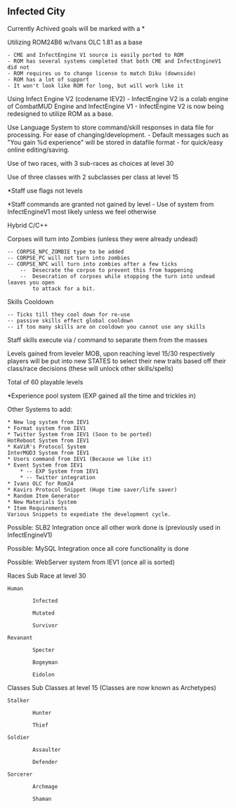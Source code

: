 Infected City
-------------

Currently Achived goals will be marked with a *

Utilizing ROM24B6 w/Ivans OLC 1.81 as a base

	- CME and InfectEngine V1 source is easily ported to ROM
	- ROM has several systems completed that both CME and InfectEngineV1 did not
	- ROM requires us to change license to match Diku (downside)
	- ROM has a lot of support
	- It won't look like ROM for long, but will work like it

Using Infect Engine V2 (codename IEV2)
	- InfectEngine V2 is a colab engine of CombatMUD Engine and InfectEngine V1
	- InfectEngine V2 is now being redesigned to utilize ROM as a base.

Use Language System to store command/skill responses in data file
	for processing.  For ease of changing/development.
	- Default messages such as "You gain %d experience" will be stored in datafile format
	- for quick/easy online editing/saving.

Use of two races, with 3 sub-races as choices at level 30

Use of three classes with 2 subclasses per class at level 15

*Staff use flags not levels

*Staff commands are granted not gained by level
	- Use of system from InfectEngineV1 most likely unless we feel otherwise

Hybrid C/C++

Corpses will turn into Zombies (unless they were already undead)

	-- CORPSE_NPC_ZOMBIE type to be added
	-- CORPSE_PC will not turn into zombies
	-- CORPSE_NPC will turn into zombies after a few ticks
		--  Desecrate the corpse to prevent this from happening
		--  Desecration of corpses while stopping the turn into undead leaves you open
		    to attack for a bit.

Skills Cooldown

	-- Ticks till they cool down for re-use
	-- passive skills effect global cooldown
	-- if too many skills are on cooldown you cannot use any skills


Staff skills execute via / command to separate them from the masses


Levels gained from leveler MOB, upon reaching level 15/30 respectively
	players will be put into new STATES to select their new traits
	based off their class/race decisions (these will unlock other skills/spells)


Total of 60 playable levels

*Experience pool system (EXP gained all the time and trickles in)

Other Systems to add:

	* New log system from IEV1
	* Format system from IEV1
	* Twitter System from IEV1 (Soon to be ported)
	HotReboot System from IEV1
	* KaViR's Protocol System
	InterMUD3 System from IEV1
	* Users command from IEV1 (Because we like it)
	* Event System from IEV1
		* -- EXP System from IEV1
		* -- Twitter integration
	* Ivans OLC for Rom24
	* Kavirs Protocol Snippet (Huge time saver/life saver)
	* Random Item Generator
	* New Materials System
	* Item Requirements
	Various Snippets to expediate the development cycle.


Possible: SLB2 Integration once all other work done is (previously used in InfectEngineV1)

Possible: MySQL Integration once all core functionality is done

Possible: WebServer system from IEV1 (once all is sorted)

Races			Sub Race at level 30

	Human

			Infected

			Mutated

			Survivor

	Revanant

			Specter

			Bogeyman

			Eidolon


Classes			Sub Classes at level 15 (Classes are now known as Archetypes)

	Stalker

			Hunter

			Thief

	Soldier

			Assaulter

			Defender

	Sorcerer

			Archmage

			Shaman

